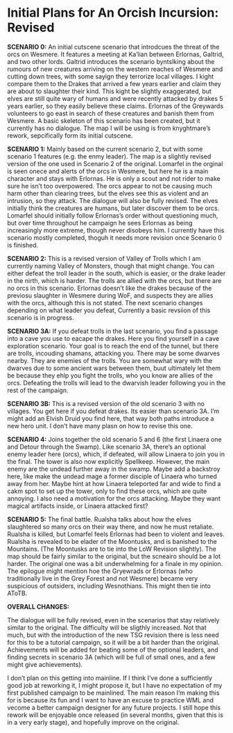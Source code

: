 # Initial Plans for An Orcish Incursion: Revised

**SCENARIO 0:** An initial cutscene scenario that introdcues the threat of the orcs on Wesmere. It features a meeting at Ka’lian between Erlornas, Galtrid, and two other lords. Galtrid introduces the scenario byntslking about the rumours of new creatures arriving on the western reaches of Wesmere and cutting down trees, with some sayign they terrorize local villages. I kight compare them to the Drakes that arrived a few years earlier and claim they are about to slaughter their kind. This kight be slightly exaggerated, but elves are still quite wary of humans and were recently attacked by drakes 5 years earlier, so they easily believe these claims. Erlornas of the Greywards volunteers to go east in search of these creatures and banish them from Wesmere. A basic skeleton of this scenario has been created, but it currently has no dialogue. The map I will be using is from knyghtmare’s rework, sepcifically form its initial cutscene.

**SCENARIO 1:** Mainly based on the current scenario 2, but with some scenario 1 features (e.g. the enmy leader). The map is a slightly revised version of the one used in Scenario 2 of the original. Lomarfel in the orginal is seen onece and alerts of the orcs in Wesmere, but here he is a main character and stays with Erlornas. He is only a scout and not rider to make sure he isn’t too overpowered. The orcs appear to not be causing much harm other than clearing trees, but the elves see this as violent and an intrusion, so they attack. The dialogue will also be fully revised. The elves initially think the creatures are humans, but later discover them to be orcs. Lomarfel should initially follow Erlornas’s order without questioning much, but over time throughout he campaign he sees Erlornas as being increasingly more extreme, though never disobeys him. I currently have this scenario mostly completed, thoguh it needs more revision once Scenario 0 is finished.

**SCENARIO 2:** This is a revised version of Valley of Trolls which I am currently naming Valley of Monsters, though that might change. You can either defeat the troll leader in the south, which is easier, or the drake leader in the nirth, which is harder. The trolls are allied with the orcs, but there are no orcs in this scenario. Erlornas doesn’t like the drakes because of the previosu slaughter in Wesmere during WoF, and suspects they are allies with the orcs, although this is not stated. The next scenario changes depending on what leader you defeat, Currently a basic revsiion of this scenario is in progress.

**SCENARIO 3A:** If you defeat trolls in the last scenario, you find a passage into a cave you use to eacape the drakes. Here you find yourself in a cave exploration scenario. Your goal is to reach the end of the tunnel, but there are trolls, incouding shamans, attacking you. There may be some dwarves nearby. They are enemies of the trolls. You are somewhat wary with the dwarves due to some ancient wars between them, buut ultimately let them be because they ehlp you fight the trolls, who you know are allies of the orcs. Defeating the trolls will lead to the dwarvish leader following you in the rest of the campaign.

**SCENARIO 3B:** This is a revised version of the old scenario 3 with no villages. You get here if you defeat drakes. Its easier than scenario 3A. I’m might add an Elvish Druid you find here, that way both paths introduce a new hero unit. I don’t have many plasn on how to revise this one.

**SCENARIO 4:** Joins together the old scenario 5 and 6 (the first Linaera one and Detour through the Swamp). Like scenario 3A, there’s an optional enemy leader here (orcs), which, if defeated, will allow Linaera to join you in the final. The tower is also now explicitly Spellkeep. However, the main enemy are the undead further away in the swamp. Maybe add a backstroy here, like make the undead mage a former disciple of Linaera who turned away from her. Maybe hint at how Linaera teleported far and wide to find a cakm spot to set up the tower, only to find these orcs, which are quite annoying. I also need a motivation for the orcs attacking. Maybe they want magical artifacts inside, or Linaera attacked first?

**SCENARIO 5:** The final battle. Rualsha talks about how the elves slaughtered so many orcs on their way there, and now he must retaliate. Rualsha is killed, but Lomarfel feels Erlornas had been to violent and leaves. Rualsha is revealed to be elader of the Moontusks, and is banished to the Mountains. (The Moontusks are to tie into the LoW Revision slightly). The map should be fairly similar to the original, but the scneairo should be a lot harder. The original one was a bit underwhelming for a finale in my opinion. The epilogue might mention hoe the Gryewrads or Erlornas (who traditionally
live in the Grey Forest and not Wesmere) became very suspicious of outsiders, including Wesnothians. This might then tie into AToTB.

**OVERALL CHANGES:**

The dialogue will be fully revised, even in the scenarios that stay relatively similar to the original. The difficulty will be sligthly increased. Not that much, but with the introduction of the new TSG revision there is less need for this to be a tutorial campaign, so it will be a bit harder than the original. Achievements will be added for beating some of the optional leaders, and finding secrets in scenario 3A (which will be full of small ones, and a few might give achievements).

I don’t plan on this getting into mainline. If I think I’ve done a sufficiently good job at reworking it, I might propose it, but I have no expectation of my first published campaign to be mainlined. The main reason I’m making this for is because its fun and I want to have an excuse to practice WML and vecome a better campaign designer for any future projects. I still hope this rework will be enjoyable once released (in several months, given that this is in a very early stage), and hopefully improve on the original.
